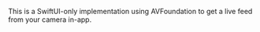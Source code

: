 This is a SwiftUI-only implementation using AVFoundation to get a live feed from your camera in-app.

